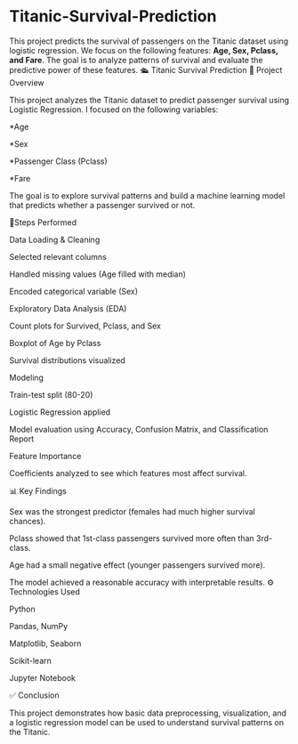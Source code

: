 # Titanic-Survival-Prediction
  This project predicts the survival of passengers on the Titanic dataset using logistic regression.   We focus on the following features: **Age, Sex, Pclass, and Fare**.   The goal is to analyze patterns of survival and evaluate the predictive power of these features.
🛳️ Titanic Survival Prediction
📌 Project Overview

This project analyzes the Titanic dataset to predict passenger survival using Logistic Regression.
I focused on the following variables:

*Age

*Sex

*Passenger Class (Pclass)

*Fare

The goal is to explore survival patterns and build a machine learning model that predicts whether a passenger survived or not.

🔎Steps Performed

Data Loading & Cleaning

Selected relevant columns

Handled missing values (Age filled with median)

Encoded categorical variable (Sex)

Exploratory Data Analysis (EDA)

Count plots for Survived, Pclass, and Sex

Boxplot of Age by Pclass

Survival distributions visualized

Modeling

Train-test split (80-20)

Logistic Regression applied

Model evaluation using Accuracy, Confusion Matrix, and Classification Report

Feature Importance

Coefficients analyzed to see which features most affect survival.

📊 Key Findings

Sex was the strongest predictor (females had much higher survival chances).

Pclass showed that 1st-class passengers survived more often than 3rd-class.

Age had a small negative effect (younger passengers survived more).

The model achieved a reasonable accuracy with interpretable results.
⚙️ Technologies Used

Python

Pandas, NumPy

Matplotlib, Seaborn

Scikit-learn

Jupyter Notebook

✅ Conclusion

This project demonstrates how basic data preprocessing, visualization, and a logistic regression model can be used to understand survival patterns on the Titanic.
